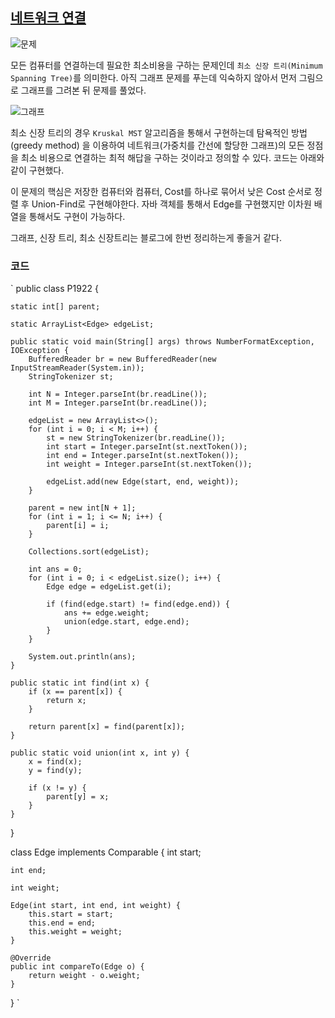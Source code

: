## [네트워크 연결](https://www.acmicpc.net/problem/15591)
![문제](https://user-images.githubusercontent.com/38122225/212319752-b96087aa-1d7e-4048-ab4d-a48d31775221.png)

모든 컴퓨터를 연결하는데 필요한 최소비용을 구하는 문제인데 `최소 신장 트리(Minimum Spanning Tree)`를 의미한다. 아직 그래프 문제를 푸는데 익숙하지 않아서 먼저 그림으로 그래프를 그려본 뒤 문제를 풀었다.

![그래프](https://user-images.githubusercontent.com/38122225/212319917-4ccc4cf4-d035-4791-b8d6-a1b27e792651.PNG)

최소 신장 트리의 경우 `Kruskal MST` 알고리즘을 통해서 구현하는데 탐욕적인 방법(greedy method) 을 이용하여 네트워크(가중치를 간선에 할당한 그래프)의 모든 정점을 최소 비용으로 연결하는 최적 해답을 구하는 것이라고 정의할 수 있다. 코드는 아래와 같이 구현했다.

이 문제의 핵심은 저장한 컴퓨터와 컴퓨터, Cost를 하나로 묶어서 낮은 Cost 순서로 정렬 후 Union-Find로 구현해야한다. 자바 객체를 통해서 Edge를 구현했지만 이차원 배열을 통해서도 구현이 가능하다.

그래프, 신장 트리, 최소 신장트리는 블로그에 한번 정리하는게 좋을거 같다.

### 코드
`
public class P1922 {

    static int[] parent;

	static ArrayList<Edge> edgeList;

    public static void main(String[] args) throws NumberFormatException, IOException {
		BufferedReader br = new BufferedReader(new InputStreamReader(System.in));
		StringTokenizer st;

		int N = Integer.parseInt(br.readLine());
		int M = Integer.parseInt(br.readLine());

		edgeList = new ArrayList<>();
		for (int i = 0; i < M; i++) {
			st = new StringTokenizer(br.readLine());
			int start = Integer.parseInt(st.nextToken());
			int end = Integer.parseInt(st.nextToken());
			int weight = Integer.parseInt(st.nextToken());

			edgeList.add(new Edge(start, end, weight));
		}

		parent = new int[N + 1];
		for (int i = 1; i <= N; i++) {
			parent[i] = i;
		}

		Collections.sort(edgeList);

		int ans = 0;
		for (int i = 0; i < edgeList.size(); i++) {
			Edge edge = edgeList.get(i);

			if (find(edge.start) != find(edge.end)) {
				ans += edge.weight;
				union(edge.start, edge.end);
			}
		}

		System.out.println(ans);
	}

	public static int find(int x) {
		if (x == parent[x]) {
			return x;
		}

		return parent[x] = find(parent[x]);
	}

	public static void union(int x, int y) {
		x = find(x);
		y = find(y);

		if (x != y) {
			parent[y] = x;
		}
	}
}

class Edge implements Comparable<Edge> {
	int start;

	int end;

	int weight;

	Edge(int start, int end, int weight) {
		this.start = start;
		this.end = end;
		this.weight = weight;
	}

	@Override
	public int compareTo(Edge o) {
		return weight - o.weight;
	}
}
`